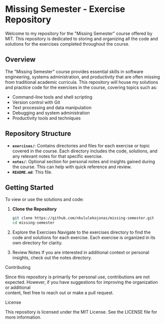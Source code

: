 # Missing Semester - Exercise Repository

Welcome to my repository for the "Missing Semester" course offered by MIT. This repository is dedicated to storing and organizing all the code and solutions for the exercises completed throughout the course.

## Overview

The "Missing Semester" course provides essential skills in software engineering, systems administration, and productivity that are often missing from traditional academic curricula. This repository will house my solutions and practice code for the exercises in the course, covering topics such as:

- Command-line tools and shell scripting
- Version control with Git
- Text processing and data manipulation
- Debugging and system administration
- Productivity tools and techniques

## Repository Structure

- **`exercises/`**: Contains directories and files for each exercise or topic covered in the course. Each directory includes the code, solutions, and any relevant notes for that specific exercise.
- **`notes/`**: Optional section for personal notes and insights gained during the course. This can help with quick reference and review.
- **`README.md`**: This file.

## Getting Started

To view or use the solutions and code:

1. **Clone the Repository**

   ```bash
   git clone https://github.com/nkululekojonas/missing-semester.git
   cd missing-semester

2. Explore the Exercises
   Navigate to the exercises directory to find the code and solutions for each exercise. Each exercise is organized in its own directory for clarity.

3. Review Notes
   If you are interested in additional context or personal insights, check out the notes directory.

  Contributing

  Since this repository is primarily for personal use, contributions are not expected. However, if you have suggestions for improving the organization or additional  
  content, feel free to reach out or make a pull request.

  License

  This repository is licensed under the MIT License. See the LICENSE file for more information.
